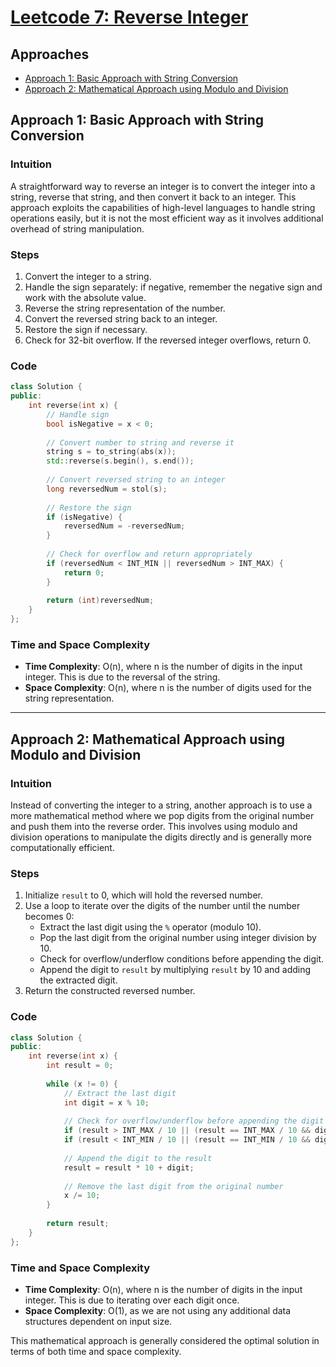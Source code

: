 # [Leetcode 7: Reverse Integer](https://leetcode.com/problems/reverse-integer/)

## Approaches
- [Approach 1: Basic Approach with String Conversion](#approach-1:-basic-approach-with-string-conversion)
- [Approach 2: Mathematical Approach using Modulo and Division](#approach-2:-mathematical-approach-using-modulo-and-division)

## Approach 1: Basic Approach with String Conversion

### Intuition
A straightforward way to reverse an integer is to convert the integer into a string, reverse that string, and then convert it back to an integer. This approach exploits the capabilities of high-level languages to handle string operations easily, but it is not the most efficient way as it involves additional overhead of string manipulation.

### Steps
1. Convert the integer to a string.
2. Handle the sign separately: if negative, remember the negative sign and work with the absolute value.
3. Reverse the string representation of the number.
4. Convert the reversed string back to an integer.
5. Restore the sign if necessary.
6. Check for 32-bit overflow. If the reversed integer overflows, return 0.

### Code
```cpp
class Solution {
public:
    int reverse(int x) {
        // Handle sign
        bool isNegative = x < 0;
        
        // Convert number to string and reverse it
        string s = to_string(abs(x));
        std::reverse(s.begin(), s.end());
        
        // Convert reversed string to an integer
        long reversedNum = stol(s);
        
        // Restore the sign
        if (isNegative) {
            reversedNum = -reversedNum;
        }
        
        // Check for overflow and return appropriately
        if (reversedNum < INT_MIN || reversedNum > INT_MAX) {
            return 0;
        }
        
        return (int)reversedNum;
    }
};
```

### Time and Space Complexity
- **Time Complexity**: O(n), where n is the number of digits in the input integer. This is due to the reversal of the string.
- **Space Complexity**: O(n), where n is the number of digits used for the string representation.

---

## Approach 2: Mathematical Approach using Modulo and Division

### Intuition
Instead of converting the integer to a string, another approach is to use a more mathematical method where we pop digits from the original number and push them into the reverse order. This involves using modulo and division operations to manipulate the digits directly and is generally more computationally efficient.

### Steps
1. Initialize `result` to 0, which will hold the reversed number.
2. Use a loop to iterate over the digits of the number until the number becomes 0:
   - Extract the last digit using the `%` operator (modulo 10).
   - Pop the last digit from the original number using integer division by 10.
   - Check for overflow/underflow conditions before appending the digit.
   - Append the digit to `result` by multiplying `result` by 10 and adding the extracted digit.
3. Return the constructed reversed number.

### Code
```cpp
class Solution {
public:
    int reverse(int x) {
        int result = 0;
        
        while (x != 0) {
            // Extract the last digit
            int digit = x % 10;
            
            // Check for overflow/underflow before appending the digit
            if (result > INT_MAX / 10 || (result == INT_MAX / 10 && digit > 7)) return 0;
            if (result < INT_MIN / 10 || (result == INT_MIN / 10 && digit < -8)) return 0;
            
            // Append the digit to the result
            result = result * 10 + digit;
            
            // Remove the last digit from the original number
            x /= 10;
        }
        
        return result;
    }
};
```

### Time and Space Complexity
- **Time Complexity**: O(n), where n is the number of digits in the input integer. This is due to iterating over each digit once.
- **Space Complexity**: O(1), as we are not using any additional data structures dependent on input size.

This mathematical approach is generally considered the optimal solution in terms of both time and space complexity.

